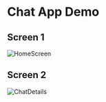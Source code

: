 # Chat App Demo


## Screen 1
![HomeScreen](./src/assets/Img2.png.png?raw=true "HomeScreen")
## Screen 2
![ChatDetails](./src/assets/Img1.png.png?raw=true "ChatDetails")

